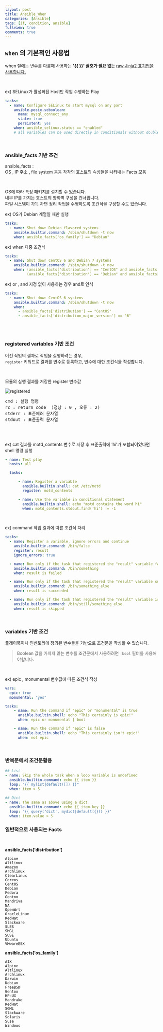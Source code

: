 ```yaml
---
layout: post
title: Ansible_When
categories: [Ansible]
tags: [if, condition, ansible]
fullview: true
comments: true
---
```


## `when` 의 기본적인 사용법

when 절에는 변수를 다룰때 사용하는 **'{{ }}' 괄호가 필요 없는** <ins>raw Jinja2 표기법을 사용합니다.</ins>

<br>

ex)  SELinux가 활성화된 Host만 작업 수행하는 Play
```yaml
tasks:
  - name: Configure SELinux to start mysql on any port
    ansible.posix.seboolean:
      name: mysql_connect_any
      state: true
      persistent: yes
    when: ansible_selinux.status == "enabled"
    # all variables can be used directly in conditionals without double curly braces
```
<br>

### **ansible_facts 기반 조건**

ansible_facts : <br> 
OS , IP 주소 , file system 등등 각각의 호스트의 속성들을 나타내는 Facts 모음

<br>

OS에 따라 특정 패키지를 설치할 수 있습니다.<br>
내부 IP를 가지는 호스트의 방화벽 구성을 건너뜁니다.<br>
파일 시스템이 가득 차면 정리 작업을 수행하도록 조건식을 구성할 수도 있습니다.<br>

ex) OS가 Debian 계열일 때만 실행
```yaml
tasks:
  - name: Shut down Debian flavored systems
    ansible.builtin.command: /sbin/shutdown -t now
    when: ansible_facts['os_family'] == "Debian"
```

ex) when 다중 조건식
```yaml
tasks:
  - name: Shut down CentOS 6 and Debian 7 systems
    ansible.builtin.command: /sbin/shutdown -t now
    when: (ansible_facts['distribution'] == "CentOS" and ansible_facts['distribution_major_version'] == "6") or
          (ansible_facts['distribution'] == "Debian" and ansible_facts['distribution_major_version'] == "7")
```

ex) or , and 지정 없이 사용하는 경우 and로 인식
```yaml
tasks:
  - name: Shut down CentOS 6 systems
    ansible.builtin.command: /sbin/shutdown -t now
    when:
      - ansible_facts['distribution'] == "CentOS"
      - ansible_facts['distribution_major_version'] == "6"
```

<br><br>

### **registered variables 기반 조건**

이전 작업의 결과로 작업을 실행하려는 경우,<br> `register` 키워드로 결과를 변수로 등록하고, 변수에 대한 조건식을 작성합니다.

<br>

모듈의 실행 결과를 저장한 register 변수값

![registered](/assets/images/register_variables.png)

<pre>
cmd : 실행 명령  
rc : return code  (정상 : 0 , 오류 : 2)
stderr : 표준에러 문자열
stdout : 표준출력 문자열
</pre>

<br><br>

ex) cat 결과를 motd_contents 변수로 저장 후 표준출력에 'hi'가 포함되어있다면 shell 명령 실행
```yaml
- name: Test play
  hosts: all

  tasks:

      - name: Register a variable
        ansible.builtin.shell: cat /etc/motd
        register: motd_contents

      - name: Use the variable in conditional statement
        ansible.builtin.shell: echo "motd contains the word hi"
        when: motd_contents.stdout.find('hi') != -1
```

<br>

ex) command 작업 결과에 따른 조건식 처리
```yaml
tasks:
  - name: Register a variable, ignore errors and continue
    ansible.builtin.command: /bin/false
    register: result
    ignore_errors: true

  - name: Run only if the task that registered the "result" variable fails
    ansible.builtin.command: /bin/something
    when: result is failed

  - name: Run only if the task that registered the "result" variable succeeds
    ansible.builtin.command: /bin/something_else
    when: result is succeeded

  - name: Run only if the task that registered the "result" variable is skipped
    ansible.builtin.command: /bin/still/something_else
    when: result is skipped
```

<br>

### **variables 기반 조건**

플레이북이나 인벤토리에 정의된 변수들을 기반으로 조건문을 작성할 수 있습니다.

>Boolean 값을 가지지 않는 변수를 조건문에서 사용하려면 `|bool` 필터를 사용해야합니다.

<br>

ex) epic , monumental 변수값에 따른 조건식 작성
```yaml
vars:
  epic: true
  monumental: "yes"

tasks:
    - name: Run the command if "epic" or "monumental" is true
      ansible.builtin.shell: echo "This certainly is epic!"
      when: epic or monumental | bool

    - name: Run the command if "epic" is false
      ansible.builtin.shell: echo "This certainly isn't epic!"
      when: not epic
```
<br>

### **반복문에서 조건문활용**

```yaml
## List
- name: Skip the whole task when a loop variable is undefined
  ansible.builtin.command: echo {{ item }}
  loop: "{{ mylist|default([]) }}"
  when: item > 5
  
## Dict
- name: The same as above using a dict
  ansible.builtin.command: echo {{ item.key }}
  loop: "{{ query('dict', mydict|default({})) }}"
  when: item.value > 5
```


### **일반적으로 사용되는 Facts**
<br>

**ansible_facts['distribution']**

    Alpine
    Altlinux
    Amazon
    Archlinux
    ClearLinux
    Coreos
    CentOS
    Debian
    Fedora
    Gentoo
    Mandriva
    NA
    OpenWrt
    OracleLinux
    RedHat
    Slackware
    SLES
    SMGL
    SUSE
    Ubuntu
    VMwareESX

**ansible_facts['os_family']**

    AIX
    Alpine
    Altlinux
    Archlinux
    Darwin
    Debian
    FreeBSD
    Gentoo
    HP-UX
    Mandrake
    RedHat
    SGML
    Slackware
    Solaris
    Suse
    Windows